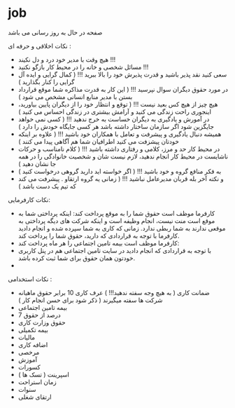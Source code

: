 # job
صفحه در حال به روز رسانی می باشد

نکات اخلاقی و حرفه ای :
-  هیچ وقت با مدیر خود درد و دل نکیند !!!
-  مسائل شخصی و خانه را در محیط کار بازگو نکنید !!!
-  سعی کنید نقد پذیر باشید و قدرت پذیرش خود را بالا ببرید !!! ( کمال گرایی و ایده آل گرایی را کنار بگذارید )
-  در مورد حقوق دیگران سوال نپرسید !!! ( این کار به قدرت مذاکره شما موقع قرارداد بستن با مدیر منابع انسانی مشخص می شود )
-  هیچ چیز از هیچ کس بعید نیست !!! ( توقع و انتظار خود را از دیگران پایین بیاورید، اینجوری راحت زندگی می کنید و آرامش بیشتری در زندگی احساس می کنید )
-  در آمورش و یادگیری به دیگران خساست به خرج ندهید !!! ( کسی نمی خواهد جایگزین شود اگر سازمان ساختار داشته باشد هر کسی جایگاه خودش را دارد )
-  همیشه دنبال یادگیری و پیشرفت و تعامل با همکاران خود باشید !!! ( علاوه بر اینکه خودتان پیشزفت می کنید اطرافیان شما هم آگاهی پیدا می کنند )
-  در محیط کار حد و مرز، کلامی و رفتاری داشته باشید !!! ( کلام نامناسب و حرکات ناشایست در محیط کار انجام ندهید، لازم نیست شان و شخصیت خانوادگی را در همه جا نشان دهید )
-  به فکر منافع گروه و خود باشید !!! ( اگر خواسته اید دارید گروهی درخواست کنید )
-  و نکته آخر بله قربان مدیرعامل نباشید !!! ( زمانی یه گروه ارتقاو . پیشرفت می کند که تیم یک دست باشد )

نکات کارفرمایی:
- کارفرما موظف است حقوق شما را به موقع پرداخت کند:
  اینکه پرداختی شما به موقع است منت نیست، انجام وظیفه است و اینکه شرکت های دیگه پرداختی به موقعی ندارند به شما ربطی ندارد. زمانی که کاری به شما سپرده شده و انجام دادید کارفرما با توجه به قراردادی که دارید، حقوق شما را پرداخت کند.
- کارفرما موظف است بیمه تامین اجتماعی را هر ماه پرداخت کند:
- با توجه به قراردادی که انجام دادید در سایت تامین اجتماعی هم در پنل کاربری خودتون همان حقوق برای شما ثبت کرده باشد.
- 
نکات استخدامی :
- ضمانت کاری ( به هیچ وجه سفته ندهید!!! ) عرف کاری 10 برابر حقوق ماهیانه شرکت ها سفته میگیرند ( ذکر شود برای حسن انجام کار )
- بیمه تامین اجتماعی
- 7 درصد از حقوق
- حقوق وزارت کاری
- بیمه تکمیلی
- مالیات
- اضافه کاری
- مرخصی
- آموزش
- کسورات
- اسپرینت ( تسک ها )
- زمان استراحت
- سنوات
- ارتقای شغلی


